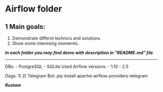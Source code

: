 # Airflow folder

## 1 Main goals:

1. Demonstrate differnt technics and solutions.
2. Show some interesing momemts.

***In each folder you may find demo with description in "README.md" file***

---

DBs: 
    - PostgreSQL
    - SQLite
Used Airflow versions:
    - 1.10
    - 2.5
    
Dags:
1) 
2) Telegram Bot:
    pip install apache-airflow-providers-telegram
    



***Rustam***
